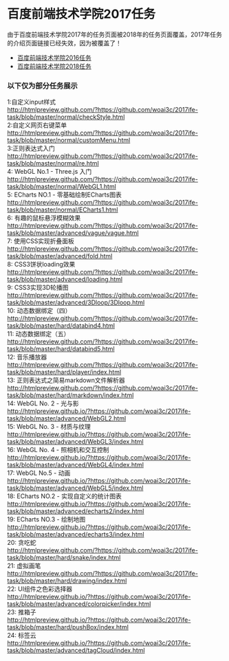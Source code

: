 # 百度前端技术学院2017任务
由于百度前端技术学院2017年的任务页面被2018年的任务页面覆盖，2017年任务的介绍页面链接已经失效，因为被覆盖了！

* [百度前端技术学院2016任务](http://ife.baidu.com/2016/task/all)
* [百度前端技术学院2018任务](https://github.com/woai3c/2018ife-task)

### 以下仅为部分任务展示 
1:自定义input样式<br>
http://htmlpreview.github.com/?https://github.com/woai3c/2017ife-task/blob/master/normal/checkStyle.html<br>
2:自定义网页右键菜单<br>
http://htmlpreview.github.com/?https://github.com/woai3c/2017ife-task/blob/master/normal/customMenu.html<br>
3:正则表达式入门<br>
http://htmlpreview.github.com/?https://github.com/woai3c/2017ife-task/blob/master/normal/re.html<br>
4: WebGL No.1 - Three.js 入门<br>
http://htmlpreview.github.com/?https://github.com/woai3c/2017ife-task/blob/master/normal/WebGL1.html<br>
5: ECharts NO.1 - 零基础绘制ECharts图表<br>
http://htmlpreview.github.com/?https://github.com/woai3c/2017ife-task/blob/master/normal/ECharts1.html<br>
6: 有趣的鼠标悬浮模糊效果<br>
http://htmlpreview.github.com/?https://github.com/woai3c/2017ife-task/blob/master/advanced/vague/vague.html<br>
7: 使用CSS实现折叠面板<br>
http://htmlpreview.github.com/?https://github.com/woai3c/2017ife-task/blob/master/advanced/fold.html<br>
8: CSS3饼状loading效果<br>
http://htmlpreview.github.com/?https://github.com/woai3c/2017ife-task/blob/master/advanced/loading.html<br>
9: CSS3实现3D轮播图<br>
http://htmlpreview.github.com/?https://github.com/woai3c/2017ife-task/blob/master/advanced/3Dloop/3Dloop.html<br>
10: 动态数据绑定（四）<br>
http://htmlpreview.github.com/?https://github.com/woai3c/2017ife-task/blob/master/hard/databind4.html<br>
11: 动态数据绑定（五）<br>
http://htmlpreview.github.com/?https://github.com/woai3c/2017ife-task/blob/master/hard/databind5.html<br>
12: 音乐播放器<br>
http://htmlpreview.github.com/?https://github.com/woai3c/2017ife-task/blob/master/hard/player/index.html<br>
13: 正则表达式之简易markdown文件解析器<br>
http://htmlpreview.github.com/?https://github.com/woai3c/2017ife-task/blob/master/hard/markdown/index.html<br>
14: WebGL No. 2 - 光与影<br>
http://htmlpreview.github.io/?https://github.com/woai3c/2017ife-task/blob/master/advanced/WebGL2.html<br>
15: WebGL No. 3 - 材质与纹理<br>
http://htmlpreview.github.io/?https://github.com/woai3c/2017ife-task/blob/master/advanced/WebGL3/index.html<br>
16: WebGL No. 4 - 照相机和交互控制<br>
http://htmlpreview.github.io/?https://github.com/woai3c/2017ife-task/blob/master/advanced/WebGL4/index.html<br>
17: WebGL No.5 - 动画<br>
http://htmlpreview.github.io/?https://github.com/woai3c/2017ife-task/blob/master/advanced/WebGL5/index.html<br>
18: ECharts NO.2 - 实现自定义的统计图表<br>
http://htmlpreview.github.io/?https://github.com/woai3c/2017ife-task/blob/master/advanced/echarts2/index.html<br>
19: ECharts NO.3 - 绘制地图<br>
http://htmlpreview.github.io/?https://github.com/woai3c/2017ife-task/blob/master/advanced/echarts3/index.html<br>
20: 贪吃蛇<br>
http://htmlpreview.github.com/?https://github.com/woai3c/2017ife-task/blob/master/hard/snake/index.html<br>
21: 虚拟画笔<br>
http://htmlpreview.github.com/?https://github.com/woai3c/2017ife-task/blob/master/hard/drawing/index.html<br>
22: UI组件之色彩选择器<br>
http://htmlpreview.github.io/?https://github.com/woai3c/2017ife-task/blob/master/advanced/colorpicker/index.html<br>
23: 推箱子<br>
http://htmlpreview.github.io/?https://github.com/woai3c/2017ife-task/blob/master/hard/pushBox/index.html<br>
24: 标签云<br>
http://htmlpreview.github.io/?https://github.com/woai3c/2017ife-task/blob/master/advanced/tagCloud/index.html<br><br>
